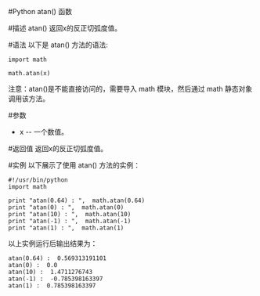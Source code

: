 #Python atan() 函数


#描述
atan() 返回x的反正切弧度值。

#语法
以下是 atan() 方法的语法:

```
import math

math.atan(x)
```

注意：atan()是不能直接访问的，需要导入 math 模块，然后通过 math 静态对象调用该方法。


#参数
- x -- 一个数值。

#返回值
返回x的反正切弧度值。

#实例
以下展示了使用 atan() 方法的实例：

```
#!/usr/bin/python
import math

print "atan(0.64) : ",  math.atan(0.64)
print "atan(0) : ",  math.atan(0)
print "atan(10) : ",  math.atan(10)
print "atan(-1) : ",  math.atan(-1)
print "atan(1) : ",  math.atan(1)
```

以上实例运行后输出结果为：

```
atan(0.64) :  0.569313191101
atan(0) :  0.0
atan(10) :  1.4711276743
atan(-1) :  -0.785398163397
atan(1) :  0.785398163397
```
